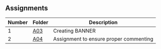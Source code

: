 ## Assignments

|Number | Folder | Description 
|-----|-----|-----|
| 1 | [A03](./Assignments/A03) | Creating BANNER
| 2 | [A04](./Assignments/A04) | Assignment to ensure proper commenting

